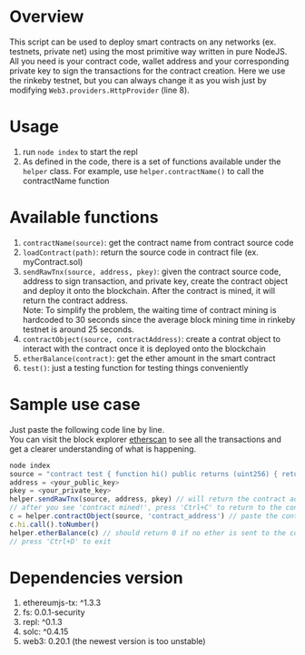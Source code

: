 # Overview
This script can be used to deploy smart contracts on any networks (ex. testnets, private net) using the most primitive way written in pure NodeJS. All you need is your contract code, wallet address and your corresponding private key to sign the transactions for the contract creation. Here we use the rinkeby testnet, but you can always change it as you wish just by modifying `Web3.providers.HttpProvider` (line 8).

# Usage 
1. run `node index` to start the repl 
2. As defined in the code, there is a set of functions available under the `helper` class. For example, use `helper.contractName()` to call the contractName function

# Available functions
1. `contractName(source)`: get the contract name from contract source code
2. `loadContract(path)`: return the source code in contract file (ex. myContract.sol)
3. `sendRawTnx(source, address, pkey)`: given the contract source code, address to sign transaction, and private key, create the contract object and deploy it onto the blockchain. After the contract is mined, it will return the contract address. <br>
Note: To simplify the problem, the waiting time of contract mining is hardcoded to 30 seconds since the average block mining time in rinkeby testnet is around 25 seconds.
4. `contractObject(source, contractAddress)`: create a contrat object to interact with the contract once it is deployed onto the blockchain  
5. `etherBalance(contract)`: get the ether amount in the smart contract
6. `test()`: just a testing function for testing things conveniently

# Sample use case
Just paste the following code line by line. <br>
You can visit the block explorer [etherscan](https://rinkeby.etherscan.io/address/0xd98e75cc85ae6f7e8bb1b382ebdab27d7e44bc30) to see all the transactions and get a clearer understanding of what is happening. 
```javascript
node index
source = "contract test { function hi() public returns (uint256) { return 123; }}"
address = <your_public_key>
pkey = <your_private_key>
helper.sendRawTnx(source, address, pkey) // will return the contract address after mined 
// after you see 'contract mined!', press 'Ctrl+C' to return to the console 
c = helper.contractObject(source, 'contract_address') // paste the contract address you just get
c.hi.call().toNumber() 
helper.etherBalance(c) // should return 0 if no ether is sent to the contract address
// press 'Ctrl+D' to exit
```

# Dependencies version
1. ethereumjs-tx: ^1.3.3
2. fs: 0.0.1-security
3. repl: ^0.1.3
4. solc: ^0.4.15
5. web3: 0.20.1 (the newest version is too unstable)
